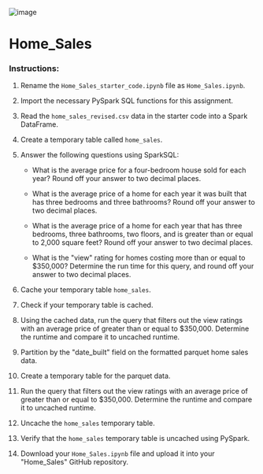 ![image](https://github.com/mcaro01/Home_Sales/assets/125619215/8babf4fc-4c51-47a2-a9ba-39fc8dea7677)


# Home_Sales

### Instructions:
  1. Rename the `Home_Sales_starter_code.ipynb` file as `Home_Sales.ipynb`.

  1. Import the necessary PySpark SQL functions for this assignment.

  1. Read the `home_sales_revised.csv` data in the starter code into a Spark DataFrame.

  1. Create a temporary table called `home_sales`.

  1. Answer the following questions using SparkSQL:

     - What is the average price for a four-bedroom house sold for each year? Round off your answer to two decimal places.
    
     - What is the average price of a home for each year it was built that has three bedrooms and three bathrooms? Round off your answer to two decimal         places.

     - What is the average price of a home for each year that has three bedrooms, three bathrooms, two floors, and is greater than or equal to 2,000             square feet? Round off your answer to two decimal places.

     - What is the "view" rating for homes costing more than or equal to $350,000? Determine the run time for this query, and round off your answer to two decimal places.

  1. Cache your temporary table `home_sales`.

  1. Check if your temporary table is cached.

  1. Using the cached data, run the query that filters out the view ratings with an average price of greater than or equal to $350,000. Determine the runtime and compare it to uncached runtime.

  1. Partition by the "date_built" field on the formatted parquet home sales data.

  1. Create a temporary table for the parquet data.

  1. Run the query that filters out the view ratings with an average price of greater than or equal to $350,000. Determine the runtime and compare it to uncached runtime.

  1. Uncache the `home_sales` temporary table.

  1. Verify that the `home_sales` temporary table is uncached using PySpark.

  1. Download your `Home_Sales.ipynb` file and upload it into your "Home_Sales" GitHub repository.
